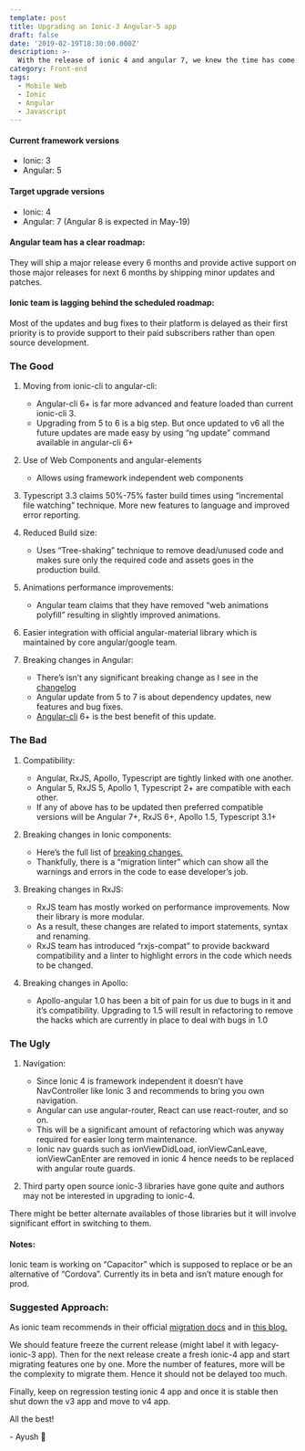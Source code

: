 ```yaml
---
template: post
title: Upgrading an Ionic-3 Angular-5 app
draft: false
date: '2019-02-19T18:30:00.000Z'
description: >-
  With the release of ionic 4 and angular 7, we knew the time has come to finally migrate our ionic 3 angular 5 app to the latest versions. But there are so many breaking changes. So, what should be the migration strategy and what will be it's impact...
category: Front-end
tags:
  - Mobile Web
  - Ionic
  - Angular
  - Javascript
---
```


#### Current framework versions

- Ionic: 3
- Angular: 5

#### Target upgrade versions

- Ionic: 4
- Angular: 7 (Angular 8 is expected in May-19)

#### Angular team has a clear roadmap:

They will ship a major release every 6 months and provide active support on those major releases for next 6 months by shipping minor updates and patches.

#### Ionic team is lagging behind the scheduled roadmap:

Most of the updates and bug fixes to their platform is delayed as their first priority is to provide support to their paid subscribers rather than open source development.

### The Good

1. Moving from ionic-cli to angular-cli:

   - Angular-cli 6+ is far more advanced and feature loaded than current ionic-cli 3.
   - Upgrading from 5 to 6 is a big step. But once updated to v6 all the future updates are made easy by using “ng update” command available in angular-cli 6+

2. Use of Web Components and angular-elements

   - Allows using framework independent web components

3. Typescript 3.3 claims 50%-75% faster build times using “incremental file watching” technique. More new features to language and improved error reporting.
4. Reduced Build size:

   - Uses “Tree-shaking” technique to remove dead/unused code and makes sure only the required code and assets goes in the production build.

5. Animations performance improvements:

   - Angular team claims that they have removed “web animations polyfill” resulting in slightly improved animations.

6. Easier integration with official angular-material library which is maintained by core angular/google team.

7. Breaking changes in Angular:
   - There’s isn’t any significant breaking change as I see in the [changelog](https://github.com/angular/angular/blob/master/CHANGELOG.md)
   - Angular update from 5 to 7 is about dependency updates, new features and bug fixes.
   - [Angular-cli](https://angular.io/cli) 6+ is the best benefit of this update.

### The Bad

1. Compatibility:

   - Angular, RxJS, Apollo, Typescript are tightly linked with one another.
   - Angular 5, RxJS 5, Apollo 1, Typescript 2+ are compatible with each other.
   - If any of above has to be updated then preferred compatible versions will be Angular 7+, RxJS 6+, Apollo 1.5, Typescript 3.1+

2. Breaking changes in Ionic components:

   - Here’s the full list of [breaking changes.](https://github.com/ionic-team/ionic/blob/master/angular/BREAKING.md)
   - Thankfully, there is a “migration linter” which can show all the warnings and errors in the code to ease developer’s job.

3. Breaking changes in RxJS:

   - RxJS team has mostly worked on performance improvements. Now their library is more modular.
   - As a result, these changes are related to import statements, syntax and renaming.
   - RxJS team has introduced “rxjs-compat” to provide backward compatibility and a linter to highlight errors in the code which needs to be changed.

4. Breaking changes in Apollo:
   - Apollo-angular 1.0 has been a bit of pain for us due to bugs in it and it’s compatibility. Upgrading to 1.5 will result in refactoring to remove the hacks which are currently in place to deal with bugs in 1.0

### The Ugly

1. Navigation:

   - Since Ionic 4 is framework independent it doesn’t have NavController like Ionic 3 and recommends to bring you own navigation.
   - Angular can use angular-router, React can use react-router, and so on.
   - This will be a significant amount of refactoring which was anyway required for easier long term maintenance.
   - Ionic nav guards such as ionViewDidLoad, ionViewCanLeave, ionViewCanEnter are removed in ionic 4 hence needs to be replaced with angular route guards.

2. Third party open source ionic-3 libraries have gone quite and authors may not be interested in upgrading to ionic-4.

There might be better alternate availables of those libraries but it will involve significant effort in switching to them.

#### Notes:

Ionic team is working on “Capacitor” which is supposed to replace or be an alternative of “Cordova”. Currently its in beta and isn’t mature enough for prod.

### Suggested Approach:

As ionic team recommends in their official [migration docs](https://ionicframework.com/docs/building/migration/#suggested-strategy) and in [this blog.](https://blog.ionicframework.com/a-guide-for-migrating-to-ionic-4-0/)

We should feature freeze the current release (might label it with legacy-ionic-3 app).
Then for the next release create a fresh ionic-4 app and start migrating features one by one.
More the number of features, more will be the complexity to migrate them. Hence it should not be delayed too much.

Finally, keep on regression testing ionic 4 app and once it is stable then shut down the v3 app and move to v4 app.

All the best!

\- Ayush 🙂
